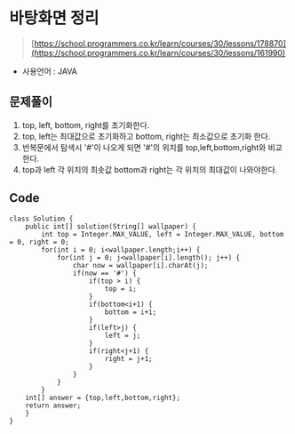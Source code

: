 # 바탕화면 정리
> [https://school.programmers.co.kr/learn/courses/30/lessons/178870](https://school.programmers.co.kr/learn/courses/30/lessons/161990)
- 사용언어 : JAVA

## 문제풀이
1. top, left, bottom, right를 초기화한다.
2. top, left는 최대값으로 초기화하고 bottom, right는 최소값으로 초기화 한다.
3. 반복문에서 탐색시 '#'이 나오게 되면 '#'의 위치를 top,left,bottom,right와 비교한다.
4. top과 left 각 위치의 최솟값 bottom과 right는 각 위치의 최대값이 나와야한다.

## Code
```
class Solution {
    public int[] solution(String[] wallpaper) {
		int top = Integer.MAX_VALUE, left = Integer.MAX_VALUE, bottom = 0, right = 0;
		for(int i = 0; i<wallpaper.length;i++) {
			for(int j = 0; j<wallpaper[i].length(); j++) {
				char now = wallpaper[i].charAt(j);
				if(now == '#') {
					if(top > i) {
						top = i;
					}
					if(bottom<i+1) {
						bottom = i+1;
					}
					if(left>j) {
						left = j;
					}
					if(right<j+1) {
						right = j+1;
					}
				}
			}
		}
    int[] answer = {top,left,bottom,right};
    return answer;
    }
}
```
